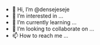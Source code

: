 - 👋 Hi, I’m @densejeseje
- 👀 I’m interested in ...
- 🌱 I’m currently learning ...
- 💞️ I’m looking to collaborate on ...
- 📫 How to reach me ...

<!---
densejeseje/densejeseje is a ✨ special ✨ repository because its `README.md` (this file) appears on your GitHub profile.
You can click the Preview link to take a look at your changes.
--->
